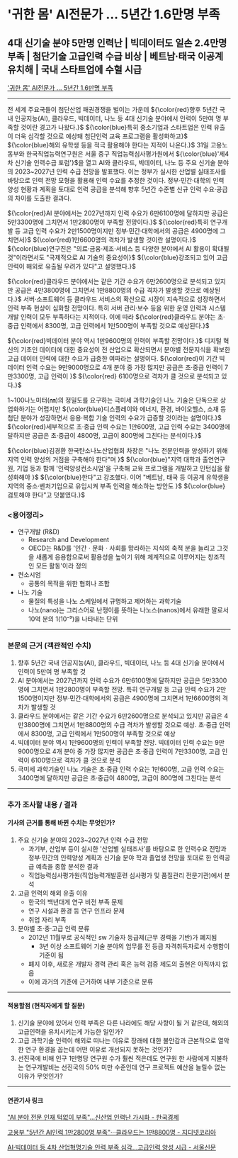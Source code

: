 # '귀한 몸' AI전문가 … 5년간 1.6만명 부족
## 4대 신기술 분야 5만명 인력난 | 빅데이터도 일손 2.4만명 부족 | 첨단기술 고급인력 수급 비상 | 베트남·태국 이공계 유치해 | 국내 스타트업에 수혈 시급
['귀한 몸' AI전문가 … 5년간 1.6만명 부족](https://n.news.naver.com/article/newspaper/009/0005180208?date=20230901 "'귀한 몸' AI전문가 … 5년간 1.6만명 부족")

---

전 세계 주요국들이 첨단산업 패권경쟁을 벌이는 가운데 ${\color{red}향후 5년간 국내 인공지능(AI), 클라우드, 빅데이터, 나노 등 4대 신기술 분야에서 인력이 5만여 명 부족할 것이란 경고가 나왔다.}$ ${\color{blue}특히 중소기업과 스타트업은 인력 유출이 더욱 심각할 것으로 예상돼 첨단인력 교육 프로그램을 활성화하고}$ ${\color{blue}해외 유학생 등을 적극 활용해야 한다는 지적이 나온다.}$ 31일 고용노동부와 한국직업능력연구원은 서울 중구 직업능력심사평가원에서 ${\color{blue}'제4차 신기술 인력수급 포럼'}$을 열고 AI와 클라우드, 빅데이터, 나노 등 주요 신기술 분야의 2023~2027년 인력 수급 전망을 발표했다. 이는 정부가 실시한 산업별 실태조사를 바탕으로 인력 전망 모형을 활용해 인력 수요를 추정한 것이다. 정부·민간·대학의 인력 양성 현황과 계획을 토대로 인력 공급을 분석해 향후 5년간 수준별 신규 인력 수요·공급의 차이를 도출한 결과다.

${\color{red}AI 분야에서는 2027년까지 인력 수요가 6만6100명에 달하지만 공급은 5만3300명에 그치면서 1만2800명이 부족할 전망이다.}$ ${\color{red}특히 연구개발 등 고급 인력 수요가 2만1500명이지만 정부·민간·대학에서의 공급은 4900명에 그치면서}$ ${\color{red}1만6600명의 격차가 발생할 것이란 설명이다.}$ ${\color{blue}연구진은 "의료·금융·제조·서비스 등 다양한 분야에서 AI 활용이 확대될 것"이라면서도 "국제적으로 AI 기술의 중요성이}$ ${\color{blue}강조되고 있어 고급 인력이 해외로 유출될 우려가 있다"고 설명했다.}$

${\color{red}클라우드 분야에서는 같은 기간 수요가 6만2600명으로 분석되고 있지만 공급은 4만3800명에 그치면서 1만8800명의 수급 격차가 발생할 것으로 예상된다.}$ 서버·소프트웨어 등 클라우드 서비스의 확산으로 시장이 지속적으로 성장하면서 인력 부족 현상이 심화할 전망이다. 특히 서버 관리·보수 등을 위한 운영 인력과 시스템 개발 인력이 모두 부족하다는 지적이다. 이에 따라 ${\color{red}클라우드 분야는 초·중급 인력에서 8300명, 고급 인력에서 1만500명이 부족할 것으로 예상된다.}$

${\color{red}빅데이터 분야 역시 1만9600명의 인력이 부족할 전망이다.}$ 디지털 혁신의 기초인 데이터에 대한 중요성이 전 산업으로 확산되면서 분야별 전문지식을 확보한 고급 데이터 인력에 대한 수요가 급증한 여파라는 설명이다. ${\color{red}이 기간 빅데이터 인력 수요는 9만9000명으로 4개 분야 중 가장 많지만 공급은 초·중급 인력이 7만3300명, 고급 인력이 }$ ${\color{red} 6100명으로 격차가 클 것으로 분석되고 있다.}$

1~100나노미터(㎚)의 정밀도를 요구하는 극미세 과학기술인 나노 기술은 단독으로 상업화하기는 어렵지만 ${\color{blue}디스플레이와 에너지, 환경, 바이오헬스, 소재 등 첨단 분야가 성장하면서 응용·복합 기술 인력의 수요가 급증할 것이라는 설명이다.}$ ${\color{red}세부적으로 초·중급 인력 수요는 1만600명, 고급 인력 수요는 3400명에 달하지만 공급은 초·중급이 4800명, 고급이 800명에 그친다는 분석이다.}$

${\color{blue}김경환 한국탄소나노산업협회 차장은 "나노 전문인력을 양성하기 위해 지역 인력 양성의 거점을 구축해야 한다"며 }$ ${\color{blue}"지역 대학과 출연연구원, 기업 등과 함께 '인력양성컨소시엄'을 구축해 교육 프로그램을 개발하고 인턴십을 활성화해야 }$ ${\color{blue}한다"고 강조했다. 이어 "베트남, 태국 등 이공계 유학생을 지역의 중소·벤처기업으로 유입시켜 부족 인력을 해소하는 방안도 }$ ${\color{blue}검토해야 한다"고 덧붙였다.}$


### <용어정리>
* 연구개발 (R&D)
    * Research and Development 
    * OECD는 R&D를 '인간ㆍ문화ㆍ사회를 망라하는 지식의 축적 분을 늘리고 그것을 새롭게 응용함으로써 활용성을 높이기 위해 체계적으로 이루어지는 창조적인 모든 활동'이라 정의
* 컨소시엄
    * 공통의 목적을 위한 협회나 조합
* 나노 기술
    * 물질의 특성을 나노 스케일에서 규명하고 제어하는 과학기술
    * 나노(nano)는 그리스어로 난쟁이를 뜻하는 나노스(nanos)에서 유래한 말로서 10억 분의 1(10⁻⁹)을 나타내는 단위
---

### 본문의 근거 (객관적인 수치) 
1. 향후 5년간 국내 인공지능(AI), 클라우드, 빅데이터, 나노 등 4대 신기술 분야에서 인력이 5만여 명 부족할 것
2. AI 분야에서는 2027년까지 인력 수요가 6만6100명에 달하지만 공급은 5만3300명에 그치면서 1만2800명이 부족할 전망. 특히 연구개발 등 고급 인력 수요가 2만1500명이지만 정부·민간·대학에서의 공급은 4900명에 그치면서 1만6600명의 격차가 발생할 것
3. 클라우드 분야에서는 같은 기간 수요가 6만2600명으로 분석되고 있지만 공급은 4만3800명에 그치면서 1만8800명의 수급 격차가 발생할 것으로 예상. 초·중급 인력에서 8300명, 고급 인력에서 1만500명이 부족할 것으로 예상
4. 빅데이터 분야 역시 1만9600명의 인력이 부족할 전망. 빅데이터 인력 수요는 9만9000명으로 4개 분야 중 가장 많지만 공급은 초·중급 인력이 7만3300명, 고급 인력이 6100명으로 격차가 클 것으로 분석
5. 극미세 과학기술인 나노 기술은 초·중급 인력 수요는 1만600명, 고급 인력 수요는 3400명에 달하지만 공급은 초·중급이 4800명, 고급이 800명에 그친다는 분석
---

### 추가 조사할 내용 / 결과 
#### 기사의 근거를 통해 바뀐 수치는 무엇인가?

1. 주요 신기술 분야의 2023~2027년 인력 수급 전망
    * 과기부, 산업부 등이 실시한 '산업별 실태조사'를 바탕으로 한 인력수요 전망과 정부‧민간의 인력양성 계획과 신기술 분야 학과 졸업생 전망을 토대로 한 인력공급 예측을 종합 분석한 결과
    * 직업능력심사평가원(직업능력개발훈련 심사평가 및 품질관리 전문기관)에서 분석
2. 고급 인력의 해외 유출 이유
    * 한국의 백년대게 연구 비전 부족 문제
    * 연구 시설과 환경 등 연구 인프라 문제
    * 취업 자리 부족
3. 분야별 초·중·고급 인력 분류
    * 2012년 11월부로 공식적인 sw 기술자 등급제(근무 경력을 기반)가 폐지됨
        * 3년 이상 소프트웨어 기술 분야의 업무를  전 등급 자격취득자로서 수행함이 기준이 됨
    * 폐지 이후, 새로운 개발자 경력 관리 혹은 능력 검증 제도의 출현은 아직까지 없음
    * 이에 과거의 기준에 근거하여 내부 기준으로 분류


---

#### 적용할점 (현직자에게 할 질문)
1. 신기술 분야에 있어서 인력 부족은 다른 나라에도 해당 사항이 될 거 같은데, 해외의 고급인력을 유치시키는게 가능한 일인가?
2. 고급 과학기술 인력이 해외로 떠나는 이유로 장래에 대한 불안감과 근본적으로 열악한 연구 환경을 꼽는데 어떤 이유로 개선되지 못하는 것인가?
3. 선진국에 비해 인구 1만명당 연구원 수가 훨씬 적은데도 연구원 한 사람에게 지불하는 연구개발비는 선진국의 50% 미만 수준인데 연구 프로젝트 예산을 늘릴수 없는 이유가 무엇인가? 

--- 
#### 연관기사 링크

["AI 분야 전문 인재 턱없이 부족"…신산업 인력난 가시화 - 한국경제](https://www.hankyung.com/society/article/202308314245i)

[고용부 "5년간 AI인력 1만2800명 부족"···클라우드는 1만8800명 - 지디넷코리아](https://zdnet.co.kr/view/?no=20230901074558)

[AI·빅데이터 등 4차 산업혁명기술 인력 부족 심각…고급인력 양성 시급 - 서울신문](https://www.seoul.co.kr/news/newsView.php?id=20230831500127)